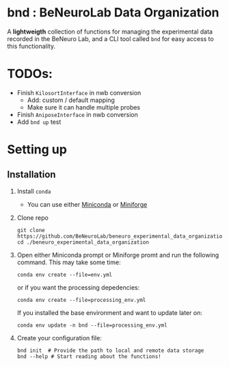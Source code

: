 # bnd : BeNeuroLab Data Organization

A **lightweigth** collection of functions for managing the experimental data recorded in the 
BeNeuro Lab, and a CLI tool called `bnd` for easy access to this functionality.

# TODOs:
- Finish `KilosortInterface` in nwb conversion
   - Add: custom / default mapping
   - Make sure it can handle multiple probes
- Finish `AniposeInterface` in nwb conversion
- Add `bnd up` test


# Setting up
## Installation

1. Install `conda`
   - You can use either [Miniconda](https://docs.anaconda.com/miniconda/install/#quick-command-line-install) or [Miniforge](https://github.com/conda-forge/miniforge)
2. Clone repo
   ```shell
   git clone https://github.com/BeNeuroLab/beneuro_experimental_data_organization.git
   cd ./beneuro_experimental_data_organization
   ```
3. Open either Miniconda prompt or Miniforge promt and run the following command. This 
   may take some time: 
   ```shell
   conda env create --file=env.yml
   ```
   or if you want the processing depedencies:
   ```shell
   conda env create --file=processing_env.yml
   ```

   If you installed the base environment and want to update later on:
   ```shell
   conda env update -n bnd --file=processing_env.yml
   ```
4. Create your configuration file:
   ```shell
   bnd init  # Provide the path to local and remote data storage
   bnd --help # Start reading about the functions!